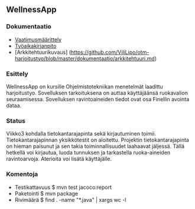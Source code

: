 ## WellnessApp
### Dokumentaatio
- [Vaatimusmäärittely](https://github.com/ViliLipo/otm-harjoitustyo/blob/master/requirements.md)
- [Työaikakirjanpito](https://github.com/ViliLipo/otm-harjoitustyo/blob/master/tyoaikakirjanpito.md)
- [Arkkitehtuurikuvaus] (https://github.com/ViliLipo/otm-harjoitustyo/blob/master/dokumentaatio/arkkitehtuuri.md)
### Esittely
WellnessApp on kursille Ohjelmistotekniikan menetelmät laadittu harjoitustyo.
Sovelluksen tarkoituksena on auttaa käyttäjäänsä ruokavalion seuraamisessa.
Sovelluksen ravintoaineiden tiedot ovat osa Finellin avointa dataa.
### Status
Viikko3 kohdalla tietokantarajapinta sekä kirjautuminen toimii.
Tietokantarajapinnan yksikkötestit on aloitettu.
Projektin tietokantarajapinta on hieman paisunut ja sen takia toiminnallisuudet
laahaavat jäljessä. Tällä hetkellä voi kirjautua, luoda tunnuksen ja tarkastella
ruoka-aineiden ravintoarvoja. Aterioita voi lisätä käyttäjälle.


### Komentoja
- Testikattavuus $ mvn test jacoco:report
- Paketointi $ mvn package
- Rivimäärä  $ find . -name "*.java" | xargs wc -l
